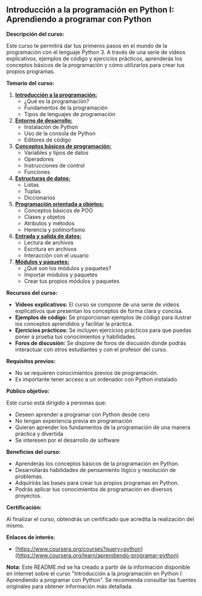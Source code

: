## Introducción a la programación en Python I: Aprendiendo a programar con Python

**Descripción del curso:**

Este curso te permitirá dar tus primeros pasos en el mundo de la programación con el lenguaje Python 3. A través de una serie de vídeos explicativos, ejemplos de código y ejercicios prácticos, aprenderás los conceptos básicos de la programación y cómo utilizarlos para crear tus propios programas.

**Temario del curso:**

1. **[Introducción a la programación:](./Semana-1)**
    * ¿Qué es la programación?
    * Fundamentos de la programación
    * Tipos de lenguajes de programación
2. **[Entorno de desarrollo:](./Semana-2)**
    * Instalación de Python
    * Uso de la consola de Python
    * Editores de código
3. **[Conceptos básicos de programación:](./Semana-3)**
    * Variables y tipos de datos
    * Operadores
    * Instrucciones de control
    * Funciones
4. **[Estructuras de datos:](./Semana-4)**
    * Listas
    * Tuplas
    * Diccionarios
5. **[Programación orientada a objetos:](./Semana-5)**
    * Conceptos básicos de POO
    * Clases y objetos
    * Atributos y métodos
    * Herencia y polimorfismo
6. **[Entrada y salida de datos:](./Semana-6)**
    * Lectura de archivos
    * Escritura en archivos
    * Interacción con el usuario
7. **[Módulos y paquetes:](./Semana-7)**
    * ¿Qué son los módulos y paquetes?
    * Importar módulos y paquetes
    * Crear tus propios módulos y paquetes

**Recursos del curso:**

* **Vídeos explicativos:** El curso se compone de una serie de vídeos explicativos que presentan los conceptos de forma clara y concisa.
* **Ejemplos de código:** Se proporcionan ejemplos de código para ilustrar los conceptos aprendidos y facilitar la práctica.
* **Ejercicios prácticos:** Se incluyen ejercicios prácticos para que puedas poner a prueba tus conocimientos y habilidades.
* **Foros de discusión:** Se dispone de foros de discusión donde podrás interactuar con otros estudiantes y con el profesor del curso.

**Requisitos previos:**

* No se requieren conocimientos previos de programación.
* Es importante tener acceso a un ordenador con Python instalado.

**Público objetivo:**

Este curso está dirigido a personas que:

* Deseen aprender a programar con Python desde cero
* No tengan experiencia previa en programación
* Quieran aprender los fundamentos de la programación de una manera práctica y divertida
* Se interesen por el desarrollo de software

**Beneficios del curso:**

* Aprenderás los conceptos básicos de la programación en Python.
* Desarrollarás habilidades de pensamiento lógico y resolución de problemas.
* Adquirirás las bases para crear tus propios programas en Python.
* Podrás aplicar tus conocimientos de programación en diversos proyectos.

**Certificación:**

Al finalizar el curso, obtendrás un certificado que acredita la realización del mismo.

**Enlaces de interés:**

* [https://www.coursera.org/courses?query=python](https://www.coursera.org/learn/aprendiendo-programar-python)

**Nota:** Este README.md se ha creado a partir de la información disponible en Internet sobre el curso "Introducción a la programación en Python I: Aprendiendo a programar con Python". Se recomienda consultar las fuentes originales para obtener información más detallada.
